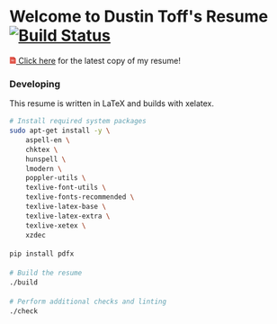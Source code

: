# Welcome to Dustin Toff's Resume [![Build Status](https://travis-ci.com/quittle/resume.svg?branch=master)](https://travis-ci.com/quittle/resume)

[<img alt="PDF" src="/pdf-icon.svg" height="12px"/> Click here](https://github.com/quittle/resume/releases/latest/download/Dustin.Toff.Resume.pdf) for the latest copy of my resume!

### Developing

This resume is written in LaTeX and builds with xelatex.

```bash
# Install required system packages
sudo apt-get install -y \
    aspell-en \
    chktex \
    hunspell \
    lmodern \
    poppler-utils \
    texlive-font-utils \
    texlive-fonts-recommended \
    texlive-latex-base \
    texlive-latex-extra \
    texlive-xetex \
    xzdec

pip install pdfx

# Build the resume
./build

# Perform additional checks and linting
./check
```

